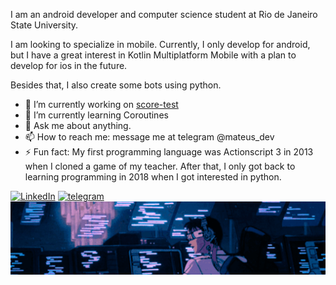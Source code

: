 I am an android developer and computer science student at Rio de Janeiro State University.

I am looking to specialize in mobile. Currently, I only develop for android, but I have a great interest in Kotlin Multiplatform Mobile with a plan to develop for ios in the future. 

Besides that, I also create some bots using python.

- 🔭 I’m currently working on [score-test](https://github.com/MatteusSouza/practice-test)
- 🌱 I’m currently learning Coroutines
- 💬 Ask me about anything.
- 📫 How to reach me: message me at telegram @mateus_dev
- ⚡ Fun fact: My first programming language was Actionscript 3 in 2013 when I cloned a game of my teacher. After that, I only got back to learning programming in 2018 when I got interested in python.

[![LinkedIn](https://img.shields.io/badge/LinkedIn-0077B5?style=for-the-badge&logo=linkedin&logoColor=white)](https://www.linkedin.com/in/matteus-souza/)
[![telegram](https://img.shields.io/badge/Telegram-2CA5E0?style=for-the-badge&logo=telegram&logoColor=white)](https://t.me/mateus_dev)
<img src="./images/crop1.gif">

<!--
**MatteusSouza/MatteusSouza** is a ✨ _special_ ✨ repository because its `README.md` (this file) appears on your GitHub profile.

Here are some ideas to get you started:

- 🔭 I’m currently working on ...
- 🌱 I’m currently learning ...
- 👯 I’m looking to collaborate on ...
- 🤔 I’m looking for help with ...
- 💬 Ask me about ...
- 📫 How to reach me: ...
- 😄 Pronouns: ...
- ⚡ Fun fact: ...
-->
